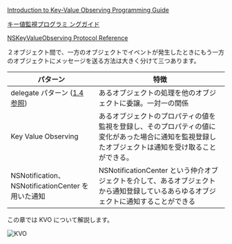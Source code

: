 [Introduction to Key-Value Observing Programming Guide](https://developer.apple.com/library/ios/#documentation/Cocoa/Conceptual/KeyValueObserving/KeyValueObserving.html#//apple_ref/doc/uid/10000177i)

[キー値監視プログラミ ングガイド](https://developer.apple.com/jp/devcenter/ios/library/documentation/KeyValueObserving.pdf)

[NSKeyValueObserving Protocol Reference](https://developer.apple.com/library/mac/#documentation/Cocoa/Reference/Foundation/Protocols/NSKeyValueObserving_Protocol/Reference/Reference.html)

２オブジェクト間で、一方のオブジェクトでイベントが発生したときにもう一方のオブジェクトにメッセージを送る方法は大きく分けて三つあります。

| パターン | 特徴 |
|-----|----|
| delegate パターン ([1.4 参照](https://github.com/mixi-inc/iOSTraining/wiki/1.4-UIViewController2---ModalViewController)) | あるオブジェクトの処理を他のオブジェクトに委譲。一対一の関係 |
| Key Value Observing |  あるオブジェクトのプロパティの値を監視を登録し、そのプロパティの値に変化があった場合に通知を監視登録したオブジェクトは通知を受け取ることができる。|
| NSNotification、NSNotificationCenter を用いた通知 | NSNotificationCenter という仲介オブジェクトを介して、あるオブジェクトから通知登録しているあらゆるオブジェクトに通知することができる|

この章では KVO について解説します。

![KVO](https://raw.github.com/mixi-inc/iOSTraining/master/Doc/Images/7.3/KVO.png)